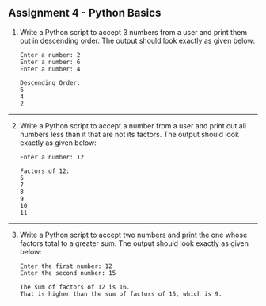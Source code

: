 ## Assignment 4 - Python Basics

1. Write a Python script to accept 3 numbers from a user and print them out in descending order. The output should look exactly as given below:

   ```
   Enter a number: 2
   Enter a number: 6
   Enter a number: 4

   Descending Order:
   6
   4
   2
   ```

---

2. Write a Python script to accept a number from a user and print out all numbers less than it that are not its factors. The output should look exactly as given below:

   ```
   Enter a number: 12

   Factors of 12:
   5
   7
   8
   9
   10
   11
   ```

---

3. Write a Python script to accept two numbers and print the one whose factors total to a greater sum. The output should look exactly as given below:

   ```
   Enter the first number: 12
   Enter the second number: 15

   The sum of factors of 12 is 16.
   That is higher than the sum of factors of 15, which is 9.
   ```